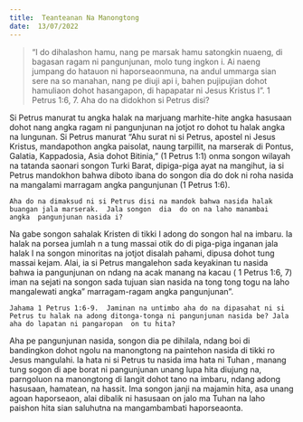 ```yaml
---
title:  Teanteanan Na Manongtong
date:  13/07/2022
---
```


> <p></p>
> “I do dihalashon  hamu, nang  pe marsak  hamu  satongkin  nuaeng,  di bagasan  ragam ni pangunjunan, molo tung ingkon i. Ai naeng jumpang do hatauon ni haporseaonmuna, na andul ummarga sian sere na so manahan, nang pe diuji api i, bahen pujipujian dohot hamuliaon dohot hasangapon, di hapapatar ni Jesus Kristus I”. 1 Petrus 1:6, 7. Aha do na didokhon si Petrus disi?

Si Petrus  manurat  tu angka  halak  na marjuang  marhite-hite angka hasusaan dohot nang angka ragam ni pangunjunan  na jotjot  ro dohot  tu halak angka na lungunan. Si Petrus manurat “Ahu surat  ni si Petrus, apostel  ni  Jesus  Kristus, mandapothon  angka  paisolat, naung tarpillit, na marserak di Pontus, Galatia, Kappadosia, Asia dohot Bitinia,” (1 Petrus 1:1) onma songon wilayah  na  tatanda  saonari  songon Turki Barat, dipiga-piga ayat na mangihut, ia si Petrus mandokhon  bahwa  diboto  ibana  do  songon dia do dok ni roha nasida  na mangalami marragam angka pangunjunan  (1 Petrus 1:6).

`Aha do na dimaksud ni si Petrus disi na mandok bahwa nasida halak buangan jala marserak.  Jala songon  dia  do on na laho manambai  angka  pangunjunan nasida i?`

Na gabe songon  sahalak  Kristen di tikki I adong  do songon  hal  na  imbaru.  Ia halak na porsea  jumlah n a tung  massai otik do di piga-piga inganan  jala  halak  I na songon minoritas na jotjot disalah pahami, dipusa dohot tung massai kejam. Alai, ia si Petrus mangalehon  sada  keyakinan  tu  nasida bahwa ia pangunjunan on ndang  na acak manang  na kacau  ( 1 Petrus 1:6, 7) iman  na sejati na songon sada tujuan  sian nasida  na tong tong  togu na laho  mangalewati angka”  marragam-ragam angka pangunjunan”.

`Jahama 1 Petrus 1:6-9.  Jaminan na untimbo aha do na dipasahat ni si Petrus tu halak na adong ditonga-tonga ni pangunjunan nasida be? Jala aha do lapatan ni pangaropan  on tu hita?`

Aha  pe pangunjunan  nasida, songon dia pe dihilala, ndang  boi  di bandingkon  dohot ngolu  na manongtong  na paintehon  nasida di tikki  ro Jesus  mangulahi.  Ia hata  ni si Petrus tu nasida ima  hata  ni  Tuhan , manang  tung  sogon di ape borat  ni  pangunjunan  unang  lupa hita diujung na, parngoluon  na  manongtong  di langit dohot tano na imbaru, ndang  adong  hasusaan, hamatean, na hassit. Ima songon  janji  na majamin  hita, asa unang  agoan  haporseaon, alai  dibalik  ni hasusaan on jalo ma Tuhan  na laho paishon  hita sian saluhutna na mangambambati  haporseaonta.